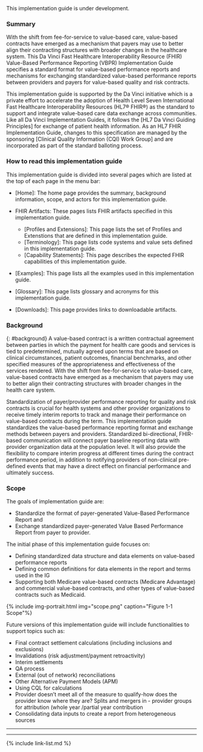 <div class="bg-info" markdown="1">
This implementation guide is under development.
</div>

###  Summary

With the shift from fee-for-service to value-based care, value-based contracts have emerged as a mechanism that payers may use to better align their contracting structures with broader changes in the healthcare system. This Da Vinci Fast Healthcare Interoperability Resource (FHIR) Value-Based Performance Reporting (VBPR) Implementation Guide specifies a standard format for value-based performance reports and mechanisms for exchanging standardized value-based performance reports between providers and payers for value-based quality and risk contracts. 

This implementation guide is supported by the Da Vinci initiative which is a private effort to accelerate the adoption of Health Level Seven International Fast Healthcare Interoperability Resources (HL7® FHIR®) as the standard to support and integrate value-based care data exchange across communities. Like all Da Vinci Implementation Guides, it follows the [HL7 Da Vinci Guiding Principles] for exchange of patient health information. As an HL7 FHIR Implementation Guide, changes to this specification are managed by the sponsoring [Clinical Quality Information (CQI) Work Group] and are incorporated as part of the standard balloting process.

### How to read this implementation guide

This implementation guide is divided into several pages which are listed at the top of each page in the menu bar:

- [Home]\: The home page provides the summary, background information, scope, and actors for this implementation guide.


- FHIR Artifacts: These pages lists FHIR artifacts specified in this implementation guide. 
    - [Profiles and Extensions]\: This page lists the set of Profiles and Extenstions that are defined in this implementation guide.
    - [Terminology]\: This page lists code systems and value sets defined in this implementation guide.
    - [Capability Statements]\: This page describes the expected FHIR capabilities of this implementation guide.
- [Examples]\: This page lists all the examples used in this implementation guide.
- [Glossary]\: This page lists glossary and acronyms for this implementation guide.
- [Downloads]\: This page provides links to downloadable artifacts.

### Background
{: #background}
A value-based contract is a written contractual agreement between parties in which the payment for health care goods and services is tied to predetermined, mutually agreed upon terms that are based on clinical circumstances, patient outcomes, financial benchmarks, and other specified measures of the appropriateness and effectiveness of the services rendered. With the shift from fee-for-service to value-based care, value-based contracts have emerged as a mechanism that payers may use to better align their contracting structures with broader changes in the health care system.

Standardization of payer/provider performance reporting for quality and risk contracts is crucial for health systems and other provider organizations to receive timely interim reports to track and manage their performance on value-based contracts during the term. This implementation guide standardizes the value-based performance reporting format and exchange methods between payers and providers.  Standardized bi-directional, FHIR-based communication will connect payer baseline reporting data with provider organization data at the population level. It will also provide the flexibility to compare interim progress at different times during the contract performance period, in addition to notifying providers of non-clinical pre-defined events that may have a direct effect on financial performance and ultimately success.

### Scope

The goals of implementation guide are:
- Standardize the format of payer-generated Value-Based Performance Report and 
- Exchange standardized payer-generated Value Based Performance Report from payer to provider. 

The initial phase of this implementation guide focuses on:
- Defining standardized data structure and data elements on value-based performance reports
- Defining common definitions for data elements in the report and terms used in the IG
- Supporting both Medicare value-based contracts (Medicare Advantage) and commercial value-based contracts, and other types of value-based contracts such as Medicaid.

{% include img-portrait.html img="scope.png" caption="Figure 1-1 Scope"%}

Future versions of this implementation guide will include functionalities to support topics such as:
- Final contract settlement calculations (including inclusions and exclusions)
- Invalidations (risk adjustment/payment retroactivity)
- Interim settlements
- QA process
- External (out of network) reconciliations
- Other Alternative Payment Models (APM)  
- Using CQL for calculations
- Provider doesn’t meet all of the measure to qualify-how does the provider know where they are? Splits and mergers in - provider groups for attribution (whole year /partial year contribution
- Consolidating data inputs to create a report from heterogeneous sources



---



---

{% include link-list.md %}
